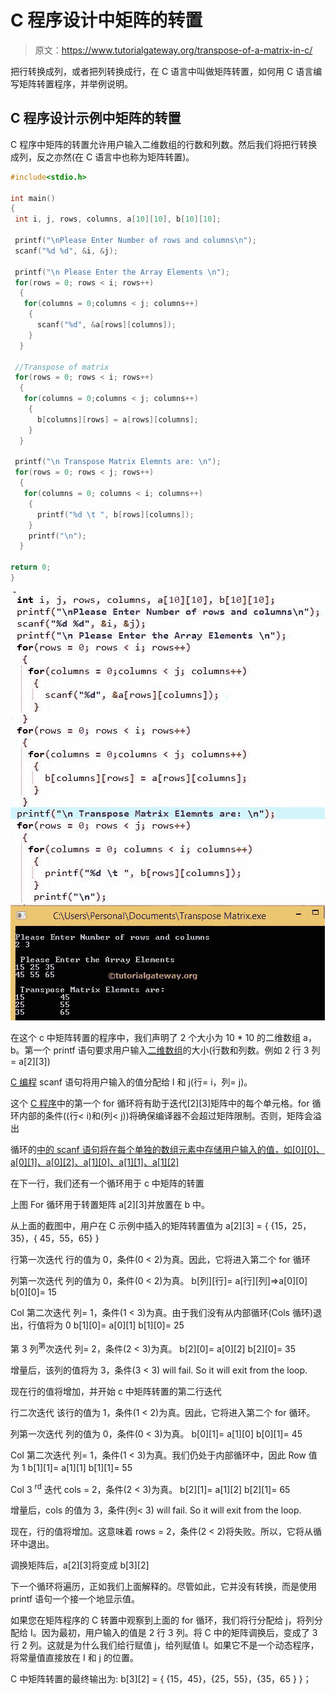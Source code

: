# C 程序设计中矩阵的转置

> 原文：<https://www.tutorialgateway.org/transpose-of-a-matrix-in-c/>

把行转换成列，或者把列转换成行，在 C 语言中叫做矩阵转置，如何用 C 语言编写矩阵转置程序，并举例说明。

## C 程序设计示例中矩阵的转置

C 程序中矩阵的转置允许用户输入二维数组的行数和列数。然后我们将把行转换成列，反之亦然(在 C 语言中也称为矩阵转置)。

```c
#include<stdio.h>

int main()
{
 int i, j, rows, columns, a[10][10], b[10][10];

 printf("\nPlease Enter Number of rows and columns\n");
 scanf("%d %d", &i, &j);

 printf("\n Please Enter the Array Elements \n");
 for(rows = 0; rows < i; rows++)
  {
   for(columns = 0;columns < j; columns++)
    {
      scanf("%d", &a[rows][columns]);
    }
  }

 //Transpose of matrix 
 for(rows = 0; rows < i; rows++)
  {
   for(columns = 0;columns < j; columns++)
    {
      b[columns][rows] = a[rows][columns];
    }
  }

 printf("\n Transpose Matrix Elemnts are: \n");
 for(rows = 0; rows < j; rows++)
  {
   for(columns = 0; columns < i; columns++)
    {
      printf("%d \t ", b[rows][columns]);
    }
    printf("\n");
  }

return 0;
} 

```

![Transpose of a Matrix in C Programming](img/c913e403b5ba02602f86f472c00b0788.png)

在这个 c 中矩阵转置的程序中，我们声明了 2 个大小为 10 * 10 的二维数组 a，b。第一个 printf 语句要求用户输入[二维数组](https://www.tutorialgateway.org/two-dimensional-array-in-c/)的大小(行数和列数。例如 2 行 3 列= a[2][3])

[C 编程](https://www.tutorialgateway.org/c-programming/) scanf 语句将用户输入的值分配给 I 和 j(行= i，列= j)。

这个 [C 程序](https://www.tutorialgateway.org/c-programming-examples/)中的第一个 for 循环将有助于迭代[2][3]矩阵中的每个单元格。for 循环内部的条件((行< i)和(列< j))将确保编译器不会超过矩阵限制。否则，矩阵会溢出

循环的[中的 scanf 语句将在每个单独的数组元素中存储用户输入的值，如[0][0]、a[0][1]、a[0][2]、a[1][0]、a[1][1]、a[1][2]](https://www.tutorialgateway.org/for-loop-in-c-programming/)

在下一行，我们还有一个循环用于 c 中矩阵的转置

上图 For 循环用于转置矩阵 a[2][3]并放置在 b 中。

从上面的截图中，用户在 C 示例中插入的矩阵转置值为
a[2][3] = { {15，25，35}，{ 45，55，65} }

行第一次迭代
行的值为 0，条件(0 < 2)为真。因此，它将进入第二个 for 循环

列第一次迭代
列的值为 0，条件(0 < 2)为真。
b[列][行]= a[行][列]=>a[0][0]
b[0][0]= 15

Col 第二次迭代
列= 1，条件(1 < 3)为真。由于我们没有从内部循环(Cols 循环)退出，行值将为 0
b[1][0]= a[0][1]
b[1][0]= 25

第 3 列<sup>第</sup>次迭代
列= 2，条件(2 < 3)为真。
b[2][0]= a[0][2]
b[2][0]= 35

增量后，该列的值将为 3，条件(3 < 3) will fail. So it will exit from the loop.

现在行的值将增加，并开始 c 中矩阵转置的第二行迭代

行二次迭代
该行的值为 1，条件(1 < 2)为真。因此，它将进入第二个 for 循环。

列第一次迭代
列的值为 0，条件(0 < 3)为真。
b[0][1]= a[1][0]
b[0][1]= 45

Col 第二次迭代
列= 1，条件(1 < 3)为真。我们仍处于内部循环中，因此 Row 值为 1
b[1][1]= a[1][1]
b[1][1]= 55

Col 3 <sup>rd</sup> 迭代
cols = 2，条件(2 < 3)为真。
b[2][1]= a[1][2]
b[2][1]= 65

增量后，cols 的值为 3，条件(列< 3) will fail. So it will exit from the loop.

现在，行的值将增加。这意味着 rows = 2，条件(2 < 2)将失败。所以，它将从循环中退出。

调换矩阵后，a[2][3]将变成 b[3][2]

下一个循环将遍历，正如我们上面解释的。尽管如此，它并没有转换，而是使用 printf 语句一个接一个地显示值。

如果您在矩阵程序的 C 转置中观察到上面的 for 循环，我们将行分配给 j，将列分配给 I。因为最初，用户输入的值是 2 行 3 列。将 C 中的矩阵调换后，变成了 3 行 2 列。这就是为什么我们给行赋值 j，给列赋值 I。如果它不是一个动态程序，将常量值直接放在 I 和 j 的位置。

C 中矩阵转置的最终输出为:
b[3][2] = { {15，45}，{25，55}，{35，65 } }；